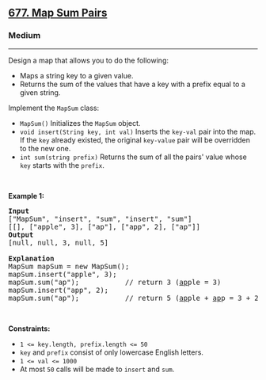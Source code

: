 <h2><a href="https://leetcode.com/problems/map-sum-pairs/">677. Map Sum Pairs</a></h2><h3>Medium</h3><hr><div bis_skin_checked="1"><p>Design a map that allows you to do the following:</p>

<ul>
	<li>Maps a string key to a given value.</li>
	<li>Returns the sum of the values that have a key with a prefix equal to a given string.</li>
</ul>

<p>Implement the <code>MapSum</code> class:</p>

<ul>
	<li><code>MapSum()</code> Initializes the <code>MapSum</code> object.</li>
	<li><code>void insert(String key, int val)</code> Inserts the <code>key-val</code> pair into the map. If the <code>key</code> already existed, the original <code>key-value</code> pair will be overridden to the new one.</li>
	<li><code>int sum(string prefix)</code> Returns the sum of all the pairs' value whose <code>key</code> starts with the <code>prefix</code>.</li>
</ul>

<p>&nbsp;</p>
<p><strong class="example">Example 1:</strong></p>

<pre><strong>Input</strong>
["MapSum", "insert", "sum", "insert", "sum"]
[[], ["apple", 3], ["ap"], ["app", 2], ["ap"]]
<strong>Output</strong>
[null, null, 3, null, 5]

<strong>Explanation</strong>
MapSum mapSum = new MapSum();
mapSum.insert("apple", 3);  
mapSum.sum("ap");           // return 3 (<u>ap</u>ple = 3)
mapSum.insert("app", 2);    
mapSum.sum("ap");           // return 5 (<u>ap</u>ple + <u>ap</u>p = 3 + 2 = 5)
</pre>

<p>&nbsp;</p>
<p><strong>Constraints:</strong></p>

<ul>
	<li><code>1 &lt;= key.length, prefix.length &lt;= 50</code></li>
	<li><code>key</code> and <code>prefix</code> consist of only lowercase English letters.</li>
	<li><code>1 &lt;= val &lt;= 1000</code></li>
	<li>At most <code>50</code> calls will be made to <code>insert</code> and <code>sum</code>.</li>
</ul>
</div>